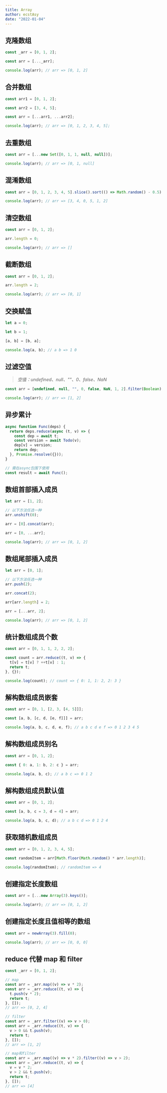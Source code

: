 ```yaml
---
title: Array
author: ecstAsy
date: "2022-01-04"
---
```


## 克隆数组

```js
const _arr = [0, 1, 2];

const arr = [..._arr];

console.log(arr); // arr => [0, 1, 2]
```

## 合并数组

```js
const arr1 = [0, 1, 2];

const arr2 = [3, 4, 5];

const arr = [...arr1, ...arr2];

console.log(arr); // arr => [0, 1, 2, 3, 4, 5];
```

## 去重数组

```js
const arr = [...new Set([0, 1, 1, null, null])];

console.log(arr); // arr => [0, 1, null]
```

## 混淆数组

```js
const arr = [0, 1, 2, 3, 4, 5].slice().sort(() => Math.random() - 0.5);

console.log(arr); // arr => [3, 4, 0, 5, 1, 2]
```

## 清空数组

```js
const arr = [0, 1, 2];

arr.length = 0;

console.log(arr); // arr => []
```

## 截断数组

```js
const arr = [0, 1, 2];

arr.length = 2;

console.log(arr); // arr => [0, 1]
```

## 交换赋值

```js
let a = 0;

let b = 1;

[a, b] = [b, a];

console.log(a, b); // a b => 1 0
```

## 过滤空值

> _空值：undefined、null、""、0、false、NaN_

```js
const arr = [undefined, null, "", 0, false, NaN, 1, 2].filter(Boolean);

console.log(arr); // arr => [1, 2]
```

## 异步累计

```js
async function Func(deps) {
  return deps.reduce(async (t, v) => {
    const dep = await t;
    const version = await Todo(v);
    dep[v] = version;
    return dep;
  }, Promise.resolve({}));
}

// 需在async包围下使用
const result = await Func();
```

## 数组首部插入成员

```js
let arr = [1, 2];

// 以下方法任选一种
arr.unshift(0);

arr = [0].concat(arr);

arr = [0, ...arr];

console.log(arr); // arr => [0, 1, 2]
```

## 数组尾部插入成员

```js
let arr = [0, 1];

// 以下方法任选一种
arr.push(2);

arr.concat(2);

arr[arr.length] = 2;

arr = [...arr, 2];

console.log(arr); // arr => [0, 1, 2]
```

## 统计数组成员个数

```js
const arr = [0, 1, 1, 2, 2, 2];

const count = arr.reduce((t, v) => {
  t[v] = t[v] ? ++t[v] : 1;
  return t;
}, {});

console.log(count); // count => { 0: 1, 1: 2, 2: 3 }
```

## 解构数组成员嵌套

```js
const arr = [0, 1, [2, 3, [4, 5]]];

const [a, b, [c, d, [e, f]]] = arr;

console.log(a, b, c, d, e, f); // a b c d e f => 0 1 2 3 4 5
```

## 解构数组成员别名

```js
const arr = [0, 1, 2];

const { 0: a, 1: b, 2: c } = arr;

console.log(a, b, c); // a b c => 0 1 2
```

## 解构数组成员默认值

```js
const arr = [0, 1, 2];

const [a, b, c = 3, d = 4] = arr;

console.log(a, b, c, d); // a b c d => 0 1 2 4
```

## 获取随机数组成员

```js
const arr = [0, 1, 2, 3, 4, 5];

const randomItem = arr[Math.floor(Math.random() * arr.length)];

console.log(randomItem); // randomItem => 4
```

## 创建指定长度数组

```js
const arr = [...new Array(3).keys()];

console.log(arr); // arr => [0, 1, 2]
```

## 创建指定长度且值相等的数组

```js
const arr = newArray(3).fill(0);

console.log(arr); // arr => [0, 0, 0]
```

## reduce 代替 map 和 filter

```js
const _arr = [0, 1, 2];

// map
const arr = _arr.map((v) => v * 2);
const arr = _arr.reduce((t, v) => {
  t.push(v * 2);
  return t;
}, []);
// arr => [0, 2, 4]

// filter
const arr = _arr.filter((v) => v > 0);
const arr = _arr.reduce((t, v) => {
  v > 0 && t.push(v);
  return t;
}, []);
// arr => [1, 2]

// map和filter
const arr = _arr.map((v) => v * 2).filter((v) => v > 2);
const arr = _arr.reduce((t, v) => {
  v = v * 2;
  v > 2 && t.push(v);
  return t;
}, []);
// arr => [4]
```
